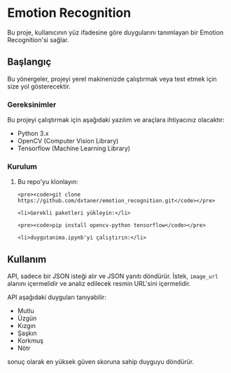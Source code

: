 
<body>
    <h1>Emotion Recognition </h1>
    <p>Bu proje, kullanıcının yüz ifadesine göre duygularını tanımlayan bir Emotion Recognition'si sağlar.</p>
  <h2>Başlangıç</h2>

<p>Bu yönergeler, projeyi yerel makinenizde çalıştırmak veya test etmek için size yol gösterecektir.</p>

<h3>Gereksinimler</h3>

<p>Bu projeyi çalıştırmak için aşağıdaki yazılım ve araçlara ihtiyacınız olacaktır:</p>

<ul>
    <li>Python 3.x</li>
    <li>OpenCV (Computer Vision Library)</li>
    <li>Tensorflow (Machine Learning Library)</li>
</ul>

<h3>Kurulum</h3>

<ol>
    <li>Bu repo'yu klonlayın:</li>

    <pre><code>git clone https://github.com/dxtaner/emotion_recognition.git</code></pre>

    <li>Gerekli paketleri yükleyin:</li>

    <pre><code>pip install opencv-python tensorflow</code></pre>

    <li>duygutanima.ipynb'yi çalıştırın:</li>

</ol>

<h2>Kullanım</h2>

<p>API, sadece bir JSON isteği alır ve JSON yanıtı döndürür. İstek, <code>image_url</code> alanını içermelidir ve analiz edilecek resmin URL'sini içermelidir.</p>

<p>API aşağıdaki duyguları tanıyabilir:</p>

<ul>
    <li>Mutlu</li>
    <li>Üzgün</li>
    <li>Kızgın</li>
    <li>Şaşkın</li>
    <li>Korkmuş</li>
    <li>Nötr</li>
</ul>

<p> sonuç olarak en yüksek güven skoruna sahip duyguyu döndürür.</p>


